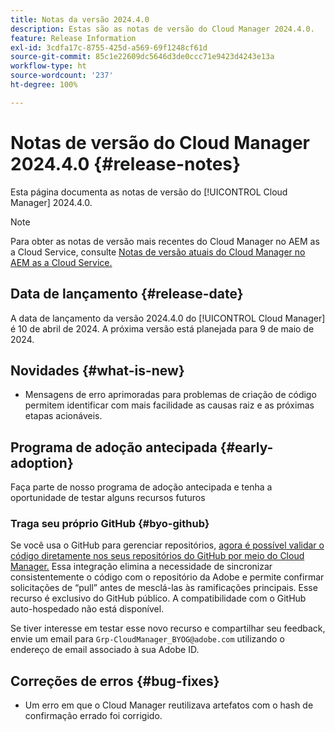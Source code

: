 ```yaml
---
title: Notas da versão 2024.4.0
description: Estas são as notas de versão do Cloud Manager 2024.4.0.
feature: Release Information
exl-id: 3cdfa17c-8755-425d-a569-69f1248cf61d
source-git-commit: 85c1e22609dc5646d3de0ccc71e9423d4243e13a
workflow-type: ht
source-wordcount: '237'
ht-degree: 100%

---
```


# Notas de versão do Cloud Manager 2024.4.0 {#release-notes}

Esta página documenta as notas de versão do [!UICONTROL Cloud Manager] 2024.4.0.

>[!NOTE]
>
>Para obter as notas de versão mais recentes do Cloud Manager no AEM as a Cloud Service, consulte [Notas de versão atuais do Cloud Manager no AEM as a Cloud Service.](https://experienceleague.adobe.com/docs/experience-manager-cloud-service/content/implementing/using-cloud-manager/release-notes-cloud-manager/release-notes-cm-current.html?lang=pt-BR)

## Data de lançamento {#release-date}

A data de lançamento da versão 2024.4.0 do [!UICONTROL Cloud Manager] é 10 de abril de 2024. A próxima versão está planejada para 9 de maio de 2024.

## Novidades {#what-is-new}

* Mensagens de erro aprimoradas para problemas de criação de código permitem identificar com mais facilidade as causas raiz e as próximas etapas acionáveis.

## Programa de adoção antecipada {#early-adoption}

Faça parte de nosso programa de adoção antecipada e tenha a oportunidade de testar alguns recursos futuros

### Traga seu próprio GitHub {#byo-github}

Se você usa o GitHub para gerenciar repositórios, [agora é possível validar o código diretamente nos seus repositórios do GitHub por meio do Cloud Manager.](/help/managing-code/private-repositories.md) Essa integração elimina a necessidade de sincronizar consistentemente o código com o repositório da Adobe e permite confirmar solicitações de “pull” antes de mesclá-las às ramificações principais. Esse recurso é exclusivo do GitHub público. A compatibilidade com o GitHub auto-hospedado não está disponível.

Se tiver interesse em testar esse novo recurso e compartilhar seu feedback, envie um email para `Grp-CloudManager_BYOG@adobe.com` utilizando o endereço de email associado à sua Adobe ID.

## Correções de erros {#bug-fixes}

* Um erro em que o Cloud Manager reutilizava artefatos com o hash de confirmação errado foi corrigido.
